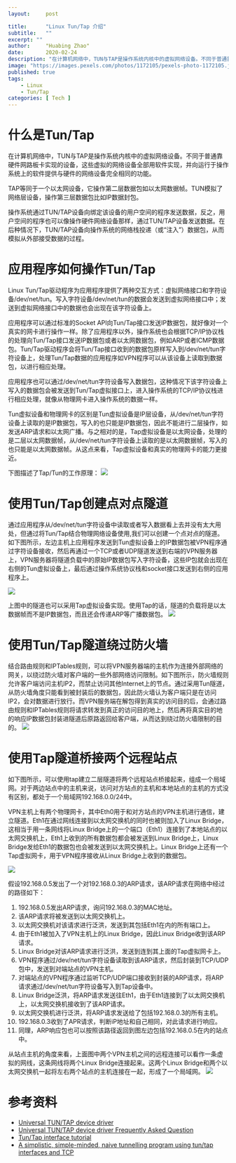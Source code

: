```yaml
---
layout:     post

title:      "Linux Tun/Tap 介绍"
subtitle:   ""
excerpt: ""
author:     "Huabing Zhao"
date:       2020-02-24
description: "在计算机网络中，TUN与TAP是操作系统内核中的虚拟网络设备。不同于普通靠硬件网路板卡实现的设备，这些虚拟的网络设备全部用软件实现，并向运行于操作系统上的软件提供与硬件的网络设备完全相同的功能。"
image: "https://images.pexels.com/photos/1172105/pexels-photo-1172105.jpeg"
published: true
tags:
    - Linux
    - Tun/Tap
categories: [ Tech ]
---
```


# 什么是Tun/Tap

在计算机网络中，TUN与TAP是操作系统内核中的虚拟网络设备。不同于普通靠硬件网路板卡实现的设备，这些虚拟的网络设备全部用软件实现，并向运行于操作系统上的软件提供与硬件的网络设备完全相同的功能。

TAP等同于一个以太网设备，它操作第二层数据包如以太网数据帧。TUN模拟了网络层设备，操作第三层数据包比如IP数据封包。

操作系统通过TUN/TAP设备向绑定该设备的用户空间的程序发送数据，反之，用户空间的程序也可以像操作硬件网络设备那样，通过TUN/TAP设备发送数据。在后种情况下，TUN/TAP设备向操作系统的网络栈投递（或“注入”）数据包，从而模拟从外部接受数据的过程。

# 应用程序如何操作Tun/Tap

Linux Tun/Tap驱动程序为应用程序提供了两种交互方式：虚拟网络接口和字符设备/dev/net/tun。写入字符设备/dev/net/tun的数据会发送到虚拟网络接口中；发送到虚拟网络接口中的数据也会出现在该字符设备上。

应用程序可以通过标准的Socket API向Tun/Tap接口发送IP数据包，就好像对一个真实的网卡进行操作一样。除了应用程序以外，操作系统也会根据TCP/IP协议栈的处理向Tun/Tap接口发送IP数据包或者以太网数据包，例如ARP或者ICMP数据包。Tun/Tap驱动程序会将Tun/Tap接口收到的数据包原样写入到/dev/net/tun字符设备上，处理Tun/Tap数据的应用程序如VPN程序可以从该设备上读取到数据包，以进行相应处理。

应用程序也可以通过/dev/net/tun字符设备写入数据包，这种情况下该字符设备上写入的数据包会被发送到Tun/Tap虚拟接口上，进入操作系统的TCP/IP协议栈进行相应处理，就像从物理网卡进入操作系统的数据一样。

Tun虚拟设备和物理网卡的区别是Tun虚拟设备是IP层设备，从/dev/net/tun字符设备上读取的是IP数据包，写入的也只能是IP数据包，因此不能进行二层操作，如发送ARP请求和以太网广播。与之相对的是，Tap虚拟设备是以太网设备，处理的是二层以太网数据帧，从/dev/net/tun字符设备上读取的是以太网数据帧，写入的也只能是以太网数据帧。从这点来看，Tap虚拟设备和真实的物理网卡的能力更接近。

下图描述了Tap/Tun的工作原理：
![](/img/2020-02-24-linux-taptun/linux-tuntap.png)

# 使用Tun/Tap创建点对点隧道

通过应用程序从/dev/net/tun字符设备中读取或者写入数据看上去并没有太大用处，但通过将Tun/Tap结合物理网络设备使用,我们可以创建一个点对点的隧道。如下图所示，左边主机上应用程序发送到Tun虚拟设备上的IP数据包被VPN程序通过字符设备接收，然后再通过一个TCP或者UDP隧道发送到右端的VPN服务器上，VPN服务器将隧道负载中的原始IP数据包写入字符设备，这些IP包就会出现在右侧的Tun虚拟设备上，最后通过操作系统协议栈和socket接口发送到右侧的应用程序上。

![](/img/2020-02-24-linux-taptun/linux-tun-tunnel.png)

上图中的隧道也可以采用Tap虚拟设备实现。使用Tap的话，隧道的负载将是以太数据帧而不是IP数据包，而且还会传递ARP等广播数据包。
![](/img/2020-02-24-linux-taptun/linux-tap-tunnel.png)

# 使用Tun/Tap隧道绕过防火墙

结合路由规则和IPTables规则，可以将VPN服务器端的主机作为连接外部网络的网关，以绕过防火墙对客户端的一些外部网络访问限制。如下图所示，防火墙规则允许客户端访问主机IP2，而禁止访问其他Internet上的节点。通过采用Tun隧道，从防火墙角度只能看到被封装后的数据包，因此防火墙认为客户端只是在访问IP2，会对数据进行放行。而VPN服务端在解包得到真实的访问目的后，会通过路由规则和IPTables规则将请求转发到真正的访问目的地上，然后再将真实目的地的响应IP数据包封装进隧道后原路返回给客户端，从而达到绕过防火墙限制的目的。
![](/img/2020-02-24-linux-taptun/linux-access-internet-via-tunnel.png)

# 使用Tap隧道桥接两个远程站点

如下图所示，可以使用tap建立二层隧道将两个远程站点桥接起来，组成一个局域网。对于两边站点中的主机来说，访问对方站点的主机和本地站点的主机的方式没有区别，都处于一个局域网192.168.0.0/24中。

VPN主机上有两个物理网卡，其中Eth0用于和对方站点的VPN主机进行通信，建立隧道。Eth1在通过网线连接到以太网交换机的同时也被则加入了Linux Bridge，这相当于用一条网线将Linux Bridge上的一个端口（Eth1）连接到了本地站点的以太网交换机上，Eth1上收到的所有数据包都会被发送到Linux Bridge上，Linux Bridge发给Eth1的数据包也会被发送到以太网交换机上。Linux Bridge上还有一个Tap虚拟网卡，用于VPN程序接收从Linux Bridge上收到的数据包。

![](/img/2020-02-24-linux-taptun/linux-bridge-tunnel.png)

假设192.168.0.5发出了一个对192.168.0.3的ARP请求，该ARP请求在网络中经过的路径如下：

1. 192.168.0.5发出ARP请求，询问192.168.0.3的MAC地址。
1. 该ARP请求将被发送到以太网交换机上。
1. 以太网交换机对该请求进行泛洪，发送到其包括Eth1在内的所有端口上。
1. 由于Eth1被加入了VPN主机上的Linux Bridge，因此Linux Bridge收到该ARP请求。
1. Linux Bridge对该ARP请求进行泛洪，发送到连到其上面的Tap虚拟网卡上。
1. VPN程序通过/dev/net/tun字符设备读取到该ARP请求，然后封装到TCP/UDP包中，发送到对端站点的VPN主机。
1. 对端站点的VPN程序通过监听TCP/UDP端口接收到封装的ARP请求，将ARP请求通过/dev/net/tun字符设备写入到Tap设备中。
1. Linux Bridge泛洪，将ARP请求发送往Eth1，由于Eth1连接到了以太网交换机上，以太网交换机接收到了该ARP请求。
1. 以太网交换机进行泛洪，将ARP请求发送给了包括192.168.0.3的所有主机。
1. 192.168.0.3收到了APR请求，判断iP地址和自己相同，对此请求进行响应。
1. 同理，ARP响应包也可以按照该路径返回到图左边包括192.168.0.5在内的站点中。

从站点主机的角度来看，上面图中两个VPN主机之间的远程连接可以看作一条虚拟的网线，这条网线将两个Linux Bridge连接起来。这两个Linux Bridge和两个以太网交换机一起将左右两个站点的主机连接在一起，形成了一个局域网。
![](/img/2020-02-24-linux-taptun/linux-bridge-tunnel-simplified.png)

# 参考资料
* [Universal TUN/TAP device driver](https://www.kernel.org/doc/Documentation/networking/tuntap.txt)
* [Universal TUN/TAP device driver Frequently Asked Question](http://vtun.sourceforge.net/tun/faq.html)
* [Tun/Tap interface tutorial](https://backreference.org/2010/03/26/tuntap-interface-tutorial/)
* [A simplistic, simple-minded, naive tunnelling program using tun/tap interfaces and TCP](https://github.com/gregnietsky/simpletun/blob/master/simpletun.c)

